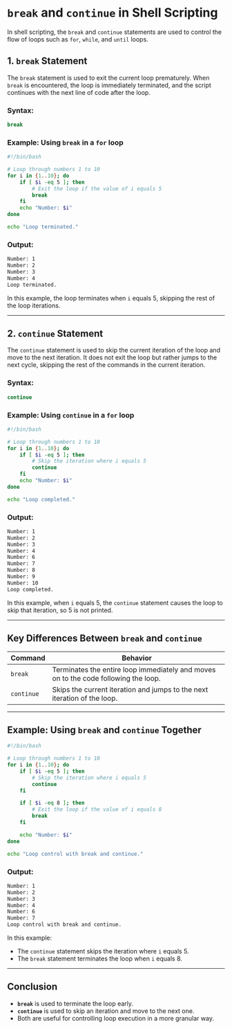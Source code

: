 # `break` and `continue` in Shell Scripting

In shell scripting, the `break` and `continue` statements are used to control the flow of loops such as `for`, `while`, and `until` loops.

## 1. **`break` Statement**

The `break` statement is used to exit the current loop prematurely. When `break` is encountered, the loop is immediately terminated, and the script continues with the next line of code after the loop.

### Syntax:

```bash
break
```

### Example: Using `break` in a `for` loop

```bash
#!/bin/bash

# Loop through numbers 1 to 10
for i in {1..10}; do
    if [ $i -eq 5 ]; then
        # Exit the loop if the value of i equals 5
        break
    fi
    echo "Number: $i"
done

echo "Loop terminated."
```

### Output:

```bash
Number: 1
Number: 2
Number: 3
Number: 4
Loop terminated.
```

In this example, the loop terminates when `i` equals 5, skipping the rest of the loop iterations.

---

## 2. **`continue` Statement**

The `continue` statement is used to skip the current iteration of the loop and move to the next iteration. It does not exit the loop but rather jumps to the next cycle, skipping the rest of the commands in the current iteration.

### Syntax:

```bash
continue
```

### Example: Using `continue` in a `for` loop

```bash
#!/bin/bash

# Loop through numbers 1 to 10
for i in {1..10}; do
    if [ $i -eq 5 ]; then
        # Skip the iteration where i equals 5
        continue
    fi
    echo "Number: $i"
done

echo "Loop completed."
```

### Output:

```bash
Number: 1
Number: 2
Number: 3
Number: 4
Number: 6
Number: 7
Number: 8
Number: 9
Number: 10
Loop completed.
```

In this example, when `i` equals 5, the `continue` statement causes the loop to skip that iteration, so 5 is not printed.

---

## Key Differences Between `break` and `continue`

| Command  | Behavior |
|----------|----------|
| `break`  | Terminates the entire loop immediately and moves on to the code following the loop. |
| `continue` | Skips the current iteration and jumps to the next iteration of the loop. |

---

## Example: Using `break` and `continue` Together

```bash
#!/bin/bash

# Loop through numbers 1 to 10
for i in {1..10}; do
    if [ $i -eq 5 ]; then
        # Skip the iteration where i equals 5
        continue
    fi

    if [ $i -eq 8 ]; then
        # Exit the loop if the value of i equals 8
        break
    fi

    echo "Number: $i"
done

echo "Loop control with break and continue."
```

### Output:

```bash
Number: 1
Number: 2
Number: 3
Number: 4
Number: 6
Number: 7
Loop control with break and continue.
```

In this example:
- The `continue` statement skips the iteration where `i` equals 5.
- The `break` statement terminates the loop when `i` equals 8.

---

## Conclusion

- **`break`** is used to terminate the loop early.
- **`continue`** is used to skip an iteration and move to the next one.
- Both are useful for controlling loop execution in a more granular way.
